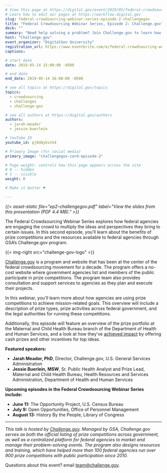 ```yaml
---
# View this page at https://digital.gov/event/2019/05/federal-crowdsourcing-webinar-series-episode-2
# Learn how to edit our pages at https://workflow.digital.gov
slug: federal-crowdsourcing-webinar-series-episode-2-challengegov
title: "Federal Crowdsourcing Webinar Series, Episode 2: Challenge.gov"
deck: ""
summary: "Need help solving a problem? Join Challenge.gov to learn how federal agencies can use prize competitions to reach innovators in novel ways."
host: "Challenge.gov"
event_organizer: "DigitalGov University"
registration_url: https://www.eventbrite.com/e/federal-crowdsourcing-webinar-series-episode-2-challengegov-tickets-60872206408
captions: 

# start date
date: 2019-05-14 15:00:00 -0500

# end date
end_date: 2019-05-14 16:00:00 -0500

# see all topics at https://digital.gov/topics
topics: 
  - crowdsourcing
  - challenges
  - challenge-gov

# see all authors at https://digital.gov/authors
authors: 
  - jarah-meador
  - jessie-buerlein

# YouTube ID
youtube_id: pj0UQykvnS4

# Primary Image (for social media)
primary_image: "challengegov-card-episode-2"

# Page weight: controls how this page appears across the site
# 0 -- hidden
# 1 -- visible
weight: 0

# Make it better ♥

---
```


_{{< asset-static file="ep2-challengegov.pdf" label="View the slides from this presentation (PDF 4.4 MB)." >}}_

The Federal Crowdsourcing Webinar Series explores how federal agencies are engaging the crowd to multiply the ideas and perspectives they bring to certain issues. In this second episode, you’ll learn about the benefits of prize competitions and the resources available to federal agencies through GSA’s Challenge.gov program.

{{< img-right src="challenge-gov-logo" >}}

[Challenge.gov](https://challenge.gov) is a program and website that has been at the center of the federal crowdsourcing movement for a decade. The program offers a no-cost website where government agencies list and members of the public participate in prize competitions. The program team also provides consultation and support services to agencies as they plan and execute their projects.

In this webinar, you’ll learn more about how agencies are using prize competitions to achieve mission-related goals. This overview will include a description of prize types, prize activities across federal government, and the legal authorities for running these competitions.

Additionally, this episode will feature an overview of the prize portfolio at the Maternal and Child Health Bureau branch of the Department of Health and Human Services, and a look at how they’ve [achieved impact](https://challenge.gov/a/buzz/pages/case-studies) by offering cash prizes and other incentives for top ideas.

**Featured speakers:**

- **Jarah Meador, PhD**, Director, Challenge.gov, U.S. General Services Administration
- **Jessie Buerlein, MSW**, Sr. Public Health Analyst and Prize Lead, Maternal and Child Health Bureau, Health Resources and Services Administration, Department of Health and Human Services

**Upcoming episodes in the Federal Crowdsourcing Webinar Series include:**

- **June 11:** The Opportunity Project, U.S. Census Bureau
- **July 9:** Open Opportunities, Office of Personnel Management
- **August 13:** History By the People, Library of Congress

---

_This talk is hosted by [Challenge.gov](https://challenge.gov). Managed by GSA, Challenge.gov serves as both the official listing of prize competitions across government, as well as a centralized platform for federal agencies to market and manage their problem-solving events. The program also designs resources and training, which have helped more than 100 federal agencies run over 900 prize competitions with public participation since 2010._

Questions about this event? email [team@challenge.gov](mailto:team@challenge.gov).
